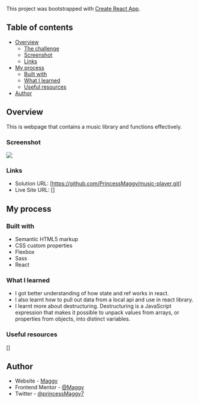 This project was bootstrapped with [Create React App](https://github.com/facebook/create-react-app).


## Table of contents

- [Overview](#overview)
  - [The challenge](#the-challenge)
  - [Screenshot](#screenshot)
  - [Links](#links)
- [My process](#my-process)
  - [Built with](#built-with)
  - [What I learned](#what-i-learned)
  - [Useful resources](#useful-resources)
- [Author](#author)

## Overview
This is webpage that contains a music library and functions effectively.
### Screenshot

![](./screenshot.jpg)

### Links

- Solution URL: [https://github.com/PrincessMaggy/music-player.git]
- Live Site URL: []

## My process

### Built with

- Semantic HTML5 markup
- CSS custom properties
- Flexbox
- Sass
- React


### What I learned
- I got better understanding of how state and ref works in react.
- I also learnt how to pull out data from a local api and use in react library.
- I learnt more about destructuring. Destructuring is a JavaScript expression that makes it possible to unpack values from arrays, or properties from objects, into distinct variables. 


### Useful resources
[]
## Author

- Website - [Maggy](https://)
- Frontend Mentor - [@Maggy](https://www.frontendmentor.io/profile/princessmaggy)
- Twitter - [@princessMaggy7](https://www.twitter.com/princessMaggy7)


